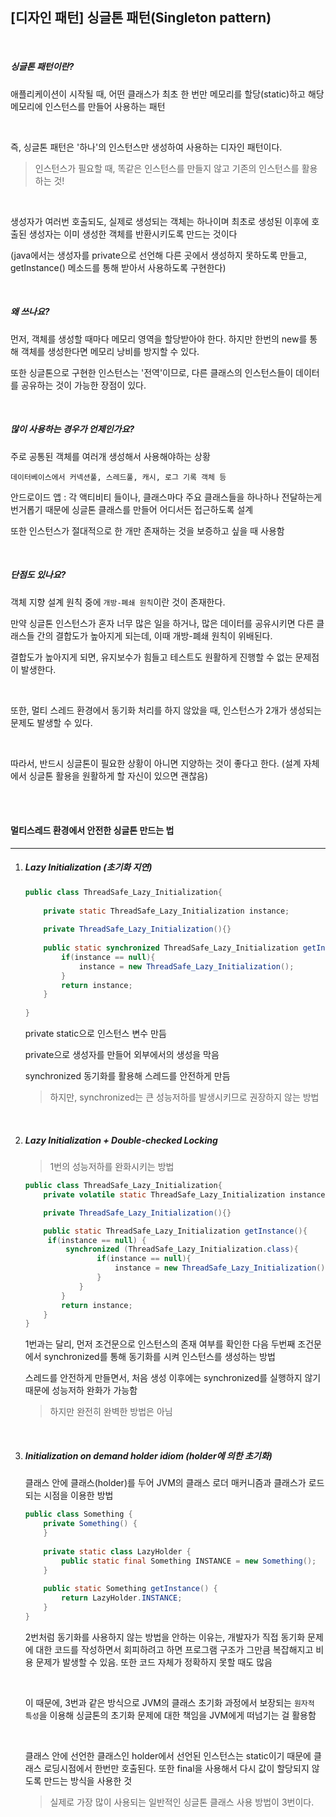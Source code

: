 ## [디자인 패턴] 싱글톤 패턴(Singleton pattern)

<br>

##### *싱글톤 패턴이란?*

애플리케이션이 시작될 때, 어떤 클래스가 최초 한 번만 메모리를 할당(static)하고 해당 메모리에 인스턴스를 만들어 사용하는 패턴

<br>

즉, 싱글톤 패턴은 '하나'의 인스턴스만 생성하여 사용하는 디자인 패턴이다.

> 인스턴스가 필요할 때, 똑같은 인스턴스를 만들지 않고 기존의 인스턴스를 활용하는 것!

<br>

생성자가 여러번 호출되도, 실제로 생성되는 객체는 하나이며 최초로 생성된 이후에 호출된 생성자는 이미 생성한 객체를 반환시키도록 만드는 것이다

(java에서는 생성자를 private으로 선언해 다른 곳에서 생성하지 못하도록 만들고, getInstance() 메소드를 통해 받아서 사용하도록 구현한다)

<br>

##### *왜 쓰나요?*

먼저, 객체를 생성할 때마다 메모리 영역을 할당받아야 한다. 하지만 한번의 new를 통해 객체를 생성한다면 메모리 낭비를 방지할 수 있다.

또한 싱글톤으로 구현한 인스턴스는 '전역'이므로, 다른 클래스의 인스턴스들이 데이터를 공유하는 것이 가능한 장점이 있다.

<br>

##### *많이 사용하는 경우가 언제인가요?*

주로 공통된 객체를 여러개 생성해서 사용해야하는 상황

```
데이터베이스에서 커넥션풀, 스레드풀, 캐시, 로그 기록 객체 등
```

안드로이드 앱 : 각 액티비티 들이나, 클래스마다 주요 클래스들을 하나하나 전달하는게 번거롭기 때문에 싱글톤 클래스를 만들어 어디서든 접근하도록 설계

또한 인스턴스가 절대적으로 한 개만 존재하는 것을 보증하고 싶을 때 사용함

<br>

##### *단점도 있나요?*

객체 지향 설계 원칙 중에 `개방-폐쇄 원칙`이란 것이 존재한다.

만약 싱글톤 인스턴스가 혼자 너무 많은 일을 하거나, 많은 데이터를 공유시키면 다른 클래스들 간의 결합도가 높아지게 되는데, 이때 개방-폐쇄 원칙이 위배된다.

결합도가 높아지게 되면, 유지보수가 힘들고 테스트도 원활하게 진행할 수 없는 문제점이 발생한다.

<br>

또한, 멀티 스레드 환경에서 동기화 처리를 하지 않았을 때, 인스턴스가 2개가 생성되는 문제도 발생할 수 있다.

<br>

따라서, 반드시 싱글톤이 필요한 상황이 아니면 지양하는 것이 좋다고 한다. (설계 자체에서 싱글톤 활용을 원활하게 할 자신이 있으면 괜찮음)

<br>

<br>

#### 멀티스레드 환경에서 안전한 싱글톤 만드는 법

---

1. #####  Lazy Initialization (초기화 지연)

   ```java
   public class ThreadSafe_Lazy_Initialization{
    
       private static ThreadSafe_Lazy_Initialization instance;
    
       private ThreadSafe_Lazy_Initialization(){}
        
       public static synchronized ThreadSafe_Lazy_Initialization getInstance(){
           if(instance == null){
               instance = new ThreadSafe_Lazy_Initialization();
           }
           return instance;
       }
    
   }
   ```

   private static으로 인스턴스 변수 만듬

   private으로 생성자를 만들어 외부에서의 생성을 막음

   synchronized 동기화를 활용해 스레드를 안전하게 만듬

   > 하지만, synchronized는 큰 성능저하를 발생시키므로 권장하지 않는 방법

   <br>

2. ##### Lazy Initialization + Double-checked Locking

   > 1번의 성능저하를 완화시키는 방법

   ```java
   public class ThreadSafe_Lazy_Initialization{
       private volatile static ThreadSafe_Lazy_Initialization instance;
   
       private ThreadSafe_Lazy_Initialization(){}
   
       public static ThreadSafe_Lazy_Initialization getInstance(){
       	if(instance == null) {
           	synchronized (ThreadSafe_Lazy_Initialization.class){
                   if(instance == null){
                       instance = new ThreadSafe_Lazy_Initialization();
                   }
               }
           }
           return instance;
       }
   }
   ```

   1번과는 달리, 먼저 조건문으로 인스턴스의 존재 여부를 확인한 다음 두번째 조건문에서 synchronized를 통해 동기화를 시켜 인스턴스를 생성하는 방법

   스레드를 안전하게 만들면서, 처음 생성  이후에는 synchronized를 실행하지 않기 때문에 성능저하 완화가 가능함

   > 하지만 완전히 완벽한 방법은 아님

   <br>

3. #####  Initialization on demand holder idiom (holder에 의한 초기화)

   클래스 안에 클래스(holder)를 두어 JVM의 클래스 로더 매커니즘과 클래스가 로드되는 시점을 이용한 방법

   ```java
   public class Something {
       private Something() {
       }
    
       private static class LazyHolder {
           public static final Something INSTANCE = new Something();
       }
    
       public static Something getInstance() {
           return LazyHolder.INSTANCE;
       }
   }
   ```

   2번처럼 동기화를 사용하지 않는 방법을 안하는 이유는, 개발자가 직접 동기화 문제에 대한 코드를 작성하면서 회피하려고 하면 프로그램 구조가 그만큼 복잡해지고 비용 문제가 발생할 수 있음. 또한 코드 자체가 정확하지 못할 때도 많음

   <br>


   이 때문에, 3번과 같은 방식으로 JVM의 클래스 초기화 과정에서 보장되는 `원자적 특성`을 이용해 싱글톤의 초기화 문제에 대한 책임을 JVM에게 떠넘기는 걸 활용함

   <br>

   클래스 안에 선언한 클래스인 holder에서 선언된 인스턴스는 static이기 때문에 클래스 로딩시점에서 한번만 호출된다. 또한 final을 사용해서 다시 값이 할당되지 않도록 만드는 방식을 사용한 것

   > 실제로 가장 많이 사용되는 일반적인 싱글톤 클래스 사용 방법이 3번이다.
